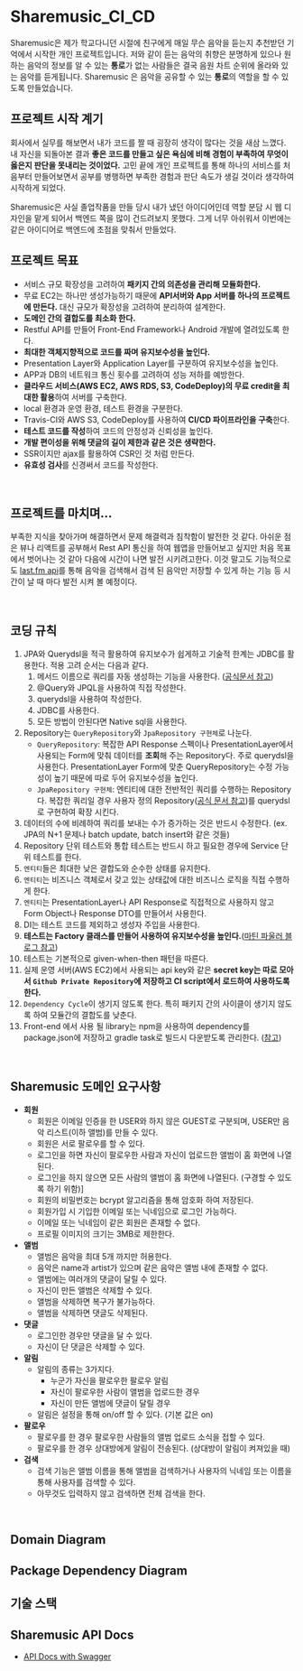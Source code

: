 # Sharemusic_CI_CD
Sharemusic은 제가 학교다니던 시절에 친구에게 매일 무슨 음악을 듣는지 추천받던 기억에서 시작한 개인 프로젝트입니다.
저와 같이 듣는 음악의 취향은 분명하게 있으나 원하는 음악의 정보를 알 수 있는 **통로**가 없는 사람들은 결국 음원 차트 순위에 올라와 있는 음악를 듣게됩니다.
Sharemusic 은 음악을 공유할 수 있는 **통로**의 역할을 할 수 있도록 만들었습니다.

## 프로젝트 시작 계기
회사에서 실무를 해보면서 내가 코드를 짤 때 굉장히 생각이 많다는 것을 새삼 느꼈다. 내 자신을 되돌아본 결과 **좋은 코드를 만들고 싶은 욕심에 비해 경험이 부족하여 무엇이 옳은지 판단을 못내리는 것이었다.** 고민 끝에 개인 프로젝트를 통해 하나의 서비스를 처음부터 만들어보면서 공부를 병행하면 부족한 경험과 판단 속도가 생길 것이라 생각하여 시작하게 되었다. 

Sharemusic은 사실 졸업작품을 만들 당시 내가 냈던 아이디어인데 역할 분담 시 웹 디자인을 맡게 되어서 백엔드 쪽을 많이 건드려보지 못했다. 그게 너무 아쉬워서 이번에는 같은 아이디어로 백엔드에 초점을 맞춰서 만들었다. 

## 프로젝트 목표
- 서비스 규모 확장성을 고려하여 **패키지 간의 의존성을 관리해 모듈화한다.**
- 무료 EC2는 하나만 생성가능하기 때문에 **API서버와 App 서버를 하나의 프로젝트에 만든다.** 대신 규모가 확장성을 고려하여 분리하여 설계한다.
- **도메인 간의 결합도를 최소화 한다.**
- Restful API를 만들어 Front-End Framework나 Android 개발에 열려있도록 한다.
- **최대한 객체지향적으로 코드를 짜며 유지보수성을 높인다.**
- Presentation Layer와 Application Layer를 구분하여 유지보수성을 높인다.
- APP과 DB의 네트워크 통신 횟수를 고려하여 성능 저하를 예방한다.
- **클라우드 서비스(AWS EC2, AWS RDS, S3, CodeDeploy)의 무료 credit을 최대한 활용**하여 서버를 구축한다.
- local 환경과 운영 환경, 테스트 환경을 구분한다.
- Travis-CI와 AWS S3, CodeDeploy를 사용하여 **CI/CD 파이프라인을 구축**한다.
- **테스트 코드를 작성**하여 코드의 안정성과 신뢰성을 높인다. 
- **개발 편이성을 위해 댓글의 길이 제한과 같은 것은 생략한다.**
- SSR이지만 ajax를 활용하여 CSR인 것 처럼 만든다.
- **유효성 검사**를 신경써서 코드를 작성한다.

<br>

## 프로젝트를 마치며...
부족한 지식을 찾아가며 해결하면서 문제 해결력과 침착함이 발전한 것 같다. 아쉬운 점은 뷰나 리액트를 공부해서 Rest API 통신을 하여 웹앱을 만들어보고 싶지만 처음 목표에서 벗어나는 것 같아 다음에 시간이 나면 발전 시키려고한다. 이것 말고도 기능적으로도 [last.fm api](https://www.last.fm/api/show/artist.search)를 통해 음악을 검색해서 검색 된 음악만 저장할 수 있게 하는 기능 등 시간이 날 때 마다 발전 시켜 볼 예정이다.

<br>

## 코딩 규칙
1. JPA와 Querydsl을 적극 활용하여 유지보수가 쉽게하고 기술적 한계는 JDBC를 활용한다. 적용 고려 순서는 다음과 같다.
    1. 메서드 이름으로 쿼리를 자동 생성하는 기능을 사용한다. ([공식문서 참고](https://docs.spring.io/spring-data/jpa/docs/2.4.15/reference/html/#jpa.query-methods.query-creation))
    2. @Query와 JPQL을 사용하여 직접 작성한다.
    3. querydsl을 사용하여 작성한다.
    4. JDBC를 사용한다.
    5. 모든 방법이 안된다면 Native sql을 사용한다.
1. Repository는 `QueryRepository`와 `JpaRepository 구현체`로 나눈다.
    - `QueryRepository`: 복잡한 API Response 스펙이나 PresentationLayer에서 사용되는 Form에 맞춰 데이터를 **조회**해 주는 Repository다. 주로 querydsl을 사용한다. PresentationLayer Form에 맞춘 QueryRepository는 수정 가능성이 높기 때문에 따로 두어 유지보수성을 높인다.
    - `JpaRepository 구현체`: 엔티티에 대한 전반적인 쿼리를 수행하는 Repository다. 복잡한 쿼리일 경우 사용자 정의 Repository([공식 문서 참고](https://docs.spring.io/spring-data/jpa/docs/2.4.15/reference/html/#repositories.custom-implementations))를 querydsl로 구현하여 확장 시킨다. 
1. 데이터의 수에 비례하여 쿼리를 보내는 수가 증가하는 것은 반드시 수정한다. (ex. JPA의 N+1 문제나 batch update, batch insert와 같은 것들)
1. Repository 단위 테스트와 통합 테스트는 반드시 하고 필요한 경우에 Service 단위 테스트를 한다.
3. `엔티티`들은 최대한 낮은 결합도와 순수한 상태를 유지한다.
4. `엔티티`는 비즈니스 객체로서 갖고 있는 상태값에 대한 비즈니스 로직을 직접 수행하게 한다.
5. `엔티티`는 PresentationLayer나 API Response로 직접적으로 사용하지 않고 Form Object나 Response DTO를 만들어서 사용한다.
6. DI는 테스트 코드를 제외하고 생성자 주입을 사용한다.
7. **테스트는 Factory 클래스를 만들어 사용하여 유지보수성을 높인다.**([마틴 파울러 블로그 참고](https://martinfowler.com/bliki/ObjectMother.html))
8. 테스트는 기본적으로 given-when-then 패턴을 따른다.
9. 실제 운영 서버(AWS EC2)에서 사용되는 api key와 같은 **secret key는 따로 모아서 `Github Private Repository`에 저장하고 CI script에서 로드하여 사용하도록 한다.**
10. `Dependency Cycle`이 생기지 않도록 한다. 특히 패키지 간의 사이클이 생기지 않도록 하여 모듈간의 결합도를 낮춘다.
11. Front-end 에서 사용 될 library는 npm을 사용하여 dependency를 package.json에 저장하고 gradle task로 빌드시 다운받도록 관리한다. ([참고](https://javanitto.tistory.com/34))

<br>

## Sharemusic 도메인 요구사항
- **회원**
  - 회원은 이메일 인증을 한 USER와 하지 않은 GUEST로 구분되며, USER만 음악 리스트(이하 앨범)를 만들 수 있다.
  - 회원은 서로 팔로우를 할 수 있다.
  - 로그인을 하면 자신이 팔로우한 사람과 자신이 업로드한 앨범이 홈 화면에 나열된다.
  - 로그인을 하지 않으면 모든 사람의 앨범이 홈 화면에 나열된다. (구경할 수 있도록 하기 위함)]
  - 회원의 비밀번호는 bcrypt 알고리즘을 통해 암호화 하여 저장된다.
  - 회원가입 시 기입한 이메일 또는 닉네임으로 로그인 가능하다.
  - 이메일 또는 닉네임이 같은 회원은 존재할 수 없다.
  - 프로필 이미지의 크기는 3MB로 제한한다.
- **앨범**
  - 앨범은 음악을 최대 5개 까지만 허용한다.
  - 음악은 name과 artist가 있으며 같은 음악은 앨범 내에 존재할 수 없다.
  - 앨범에는 여러개의 댓글이 달릴 수 있다.
  - 자신이 만든 앨범은 삭제할 수 있다.
  - 앨범을 삭제하면 복구가 불가능하다.
  - 앨범을 삭제하면 댓글도 삭제된다.
- **댓글**
  - 로그인한 경우만 댓글을 달 수 있다.
  - 자신이 단 댓글은 삭제할 수 있다. 
- **알림**
  - 알림의 종류는 3가지다.
    - 누군가 자신을 팔로우한 팔로우 알림
    - 자신이 팔로우한 사람이 앨범을 업로드한 경우
    - 자신이 만든 앨범에 댓글이 달릴 경우
  - 알림은 설정을 통해 on/off 할 수 있다. (기본 값은 on)
- **팔로우**
  - 팔로우를 한 경우 팔로우한 사람들의 앨범 업로드 소식을 접할 수 있다.
  - 팔로우를 한 경우 상대방에게 알림이 전송된다. (상대방이 알림이 켜져있을 때)
- **검색**
  - 검색 기능은 앨범 이름을 통해 앨범을 검색하거나 사용자의 닉네임 또는 이름을 통해 사용자를 검색할 수 있다.
  - 아무것도 입력하지 않고 검색하면 전체 검색을 한다.

<br>


## Domain Diagram


## Package Dependency Diagram


## 기술 스택

## Sharemusic API Docs
* [API Docs with Swagger](http://ec2-52-79-179-149.ap-northeast-2.compute.amazonaws.com:8080/swagger-ui.html)
